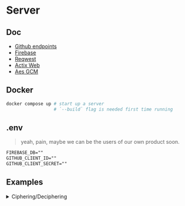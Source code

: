 # Server

## Doc

- [Github endpoints](https://docs.github.com/en/rest/overview/endpoints-available-for-github-apps?apiVersion=2022-11-28)
- [Firebase](https://docs.rs/firebase-rs/latest/firebase_rs/struct.Firebase.html)
- [Reqwest](https://docs.rs/reqwest/latest/reqwest/)
- [Actix Web](https://docs.rs/crate/actix-web/latest)
- [Aes GCM](https://docs.rs/aes-gcm/latest/aes_gcm/)

## Docker

```sh
docker compose up # start up a server
                  # `--build` flag is needed first time running
```

## .env

> yeah, pain, maybe we can be the users of our own product soon.

```txt
FIREBASE_DB=""
GITHUB_CLIENT_ID=""
GITHUB_CLIENT_SECRET=""
```

## Examples

<details>
    <summary>Ciphering/Deciphering</summary>

```rust
#[derive(Clone, Debug)]
struct Foo {
    id: String,
    key: String,
    value: String,
}

impl KeyGen for Foo {
    // returns part of the key to use in key derivation function
    // it is the only method required.
    fn key(&self) -> Vec<u8> {
        [self.id.as_bytes(), self.key.as_bytes()].concat()
    }
}

[#test]
fn cipher_decipher() {
    let foo = Foo {
        id: "123".to_owned(),
        key: "foo".to_owned(),
        value: "bar".to_owned(),
    };

    // cipher
    let (ciphertext, nonce) = Key::new(KeyType::RowKey)
        .generate_key(&foo)
        .unwrap()
        .seal(foo.value.as_bytes())
        .unwrap();

    assert_ne!(foo.value.as_bytes(), ciphertext);

    // decipher
    let opened = Key::new(KeyType::RowKey)
        .generate_key(&foo)
        .unwrap()
        .open(ciphered.ciphertext.as_slice(), ciphered.nonce)
        .unwrap();

    assert_eq!(foo.value.as_bytes(), opened);
}
```

</details>
